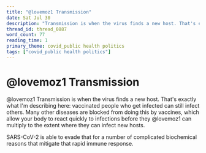 ```yaml
---
title: "@lovemoz1 Transmission"
date: Sat Jul 30
description: "Transmission is when the virus finds a new host. That's exactly what I'm describing here: vaccinated people who get infected can still infect others."
thread_id: thread_0887
word_count: 77
reading_time: 1
primary_theme: covid_public health politics
tags: ["covid_public health politics"]
---
```


# @lovemoz1 Transmission

@lovemoz1 Transmission is when the virus finds a new host. That's exactly what I'm describing here: vaccinated people who get infected can still infect  others. Many other diseases are blocked from doing this by vaccines, which allow your body to react quickly to infections before they @lovemoz1 can multiply to the extent where they can infect new hosts.

SARS-CoV-2 is able to evade that for a number of complicated biochemical reasons that mitigate that rapid immune response.
